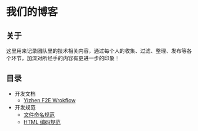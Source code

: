 # 我们的博客

## 关于
这里用来记录团队里的技术相关内容，通过每个人的收集、过滤、整理、发布等各个环节，加深对所经手的内容有更进一步的印象！

## 目录
- 开发文档
    - [Yizhen F2E Wrokflow](https://github.com/hdwills/Yizhen-F2E/blob/master/yizhen-f2e-wrokflow.md)
- 开发规范
    - [文件命名规范](https://github.com/hdwills/Yizhen-F2E/blob/master/yizhen-f2e-guidelines-naming.md)
    - [HTML 编码规范](https://github.com/hdwills/Yizhen-F2E/blob/master/yizhen-f2e-guidelines-html.md)
